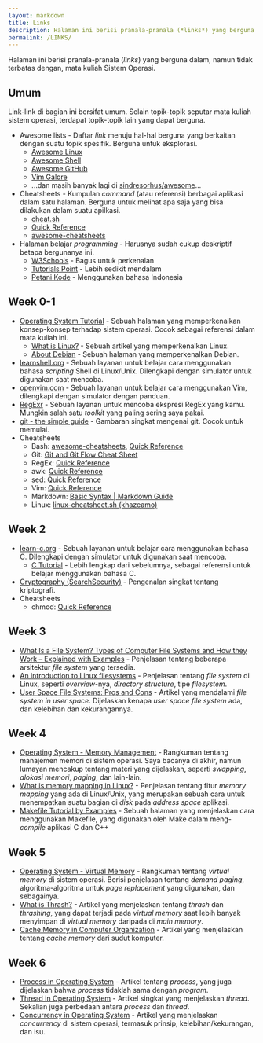 ```yaml
---
layout: markdown
title: Links
description: Halaman ini berisi pranala-pranala (*links*) yang berguna dalam, namun tidak terbatas dengan, mata kuliah Sistem Operasi.
permalink: /LINKS/
---
```


Halaman ini berisi pranala-pranala (*links*) yang berguna dalam, namun tidak terbatas dengan, mata kuliah Sistem Operasi.

## Umum

Link-link di bagian ini bersifat umum. Selain topik-topik seputar mata kuliah sistem operasi, terdapat topik-topik lain yang dapat berguna.

- Awesome lists - Daftar *link* menuju hal-hal berguna yang berkaitan dengan suatu topik spesifik. Berguna untuk eksplorasi.
    - [Awesome Linux](https://github.com/inputsh/awesome-linux#readme)
    - [Awesome Shell](https://github.com/alebcay/awesome-shell#readme)
    - [Awesome GitHub](https://github.com/phillipadsmith/awesome-github#readme)
    - [Vim Galore](https://github.com/mhinz/vim-galore#readme)
    - ...dan masih banyak lagi di [sindresorhus/awesome](https://github.com/sindresorhus/awesome)...
- Cheatsheets - Kumpulan *command* (atau referensi) berbagai aplikasi dalam satu halaman. Berguna untuk melihat apa saja yang bisa dilakukan dalam suatu apilkasi.
    - [cheat.sh](https://github.com/chubin/cheat.sh)
    - [Quick Reference](https://quickref.me/)
    - [awesome-cheatsheets](https://github.com/LeCoupa/awesome-cheatsheets)
- Halaman belajar *programming* - Harusnya sudah cukup deskriptif betapa bergunanya ini.
    - [W3Schools](https://w3schools.com/) - Bagus untuk perkenalan
    - [Tutorials Point](https://www.tutorialspoint.com/) - Lebih sedikit mendalam
    - [Petani Kode](https://www.petanikode.com/) - Menggunakan bahasa Indonesia

## Week 0-1

- [Operating System Tutorial](https://www.javatpoint.com/os-tutorial) - Sebuah halaman yang memperkenalkan konsep-konsep terhadap sistem operasi. Cocok sebagai referensi dalam mata kuliah ini.
    - [What is Linux?](https://www.linux.com/what-is-linux/) - Sebuah artikel yang memperkenalkan Linux.
    - [About Debian](https://www.debian.org/intro/about) - Sebuah halaman yang memperkenalkan Debian.
- [learnshell.org](https://www.learnshell.org/) - Sebuah layanan untuk belajar cara menggunakan bahasa *scripting* Shell di Linux/Unix. Dilengkapi dengan simulator untuk digunakan saat mencoba.
- [openvim.com](https://www.openvim.com/) - Sebuah layanan untuk belajar cara menggunakan Vim, dilengkapi dengan simulator dengan panduan.
- [RegExr](https://regexr.com/) - Sebuah layanan untuk mencoba ekspresi RegEx yang kamu. Mungkin salah satu *toolkit* yang paling sering saya pakai.
- [git - the simple guide](https://rogerdudler.github.io/git-guide/) - Gambaran singkat mengenai git. Cocok untuk memulai.
- Cheatsheets
    - Bash: [awesome-cheatsheets](https://github.com/LeCoupa/awesome-cheatsheets/blob/master/languages/bash.sh), [Quick Reference](https://quickref.me/bash)
    - Git: [Git and Git Flow Cheat Sheet](https://github.com/arslanbilal/git-cheat-sheet#readme)
    - RegEx: [Quick Reference](https://quickref.me/regex)
    - awk: [Quick Reference](https://quickref.me/awk)
    - sed: [Quick Reference](https://quickref.me/sed)
    - Vim: [Quick Reference](https://quickref.me/vim)
    - Markdown: [Basic Syntax \| Markdown Guide](https://www.markdownguide.org/basic-syntax/)
    - Linux: [linux-cheatsheet.sh (khazeamo)](https://gist.github.com/khazeamo/f762f532bfbc17d5bf396e9d4c2a9586)

## Week 2

- [learn-c.org](https://www.learn-c.org/) - Sebuah layanan untuk belajar cara menggunakan bahasa C. Dilengkapi dengan simulator untuk digunakan saat mencoba.
    - [C Tutorial](https://www.tutorialspoint.com/cprogramming/index.htm) - Lebih lengkap dari sebelumnya, sebagai referensi untuk belajar menggunakan bahasa C.
- [Cryptography (SearchSecurity)](https://www.techtarget.com/searchsecurity/definition/cryptography) - Pengenalan singkat tentang kriptografi.
- Cheatsheets
    - chmod: [Quick Reference](https://quickref.me/chmod)

## Week 3

- [What Is a File System? Types of Computer File Systems and How they Work – Explained with Examples](https://www.freecodecamp.org/news/file-systems-architecture-explained/) - Penjelasan tentang beberapa arsitektur *file system* yang tersedia.
- [An introduction to Linux filesystems](https://opensource.com/life/16/10/introduction-linux-filesystems) - Penjelasan tentang *file system* di Linux, seperti *overview*-nya, *directory structure*, tipe *filesystem*.
- [User Space File Systems: Pros and Cons](https://www.linuxtoday.com/blog/user-space-file-systems/) - Artikel yang mendalami *file system in user space*. Dijelaskan kenapa *user space file system* ada, dan kelebihan dan kekurangannya.

## Week 4

- [Operating System - Memory Management](https://www.tutorialspoint.com/operating_system/os_memory_management.htm) - Rangkuman tentang manajemen memori di sistem operasi. Saya bacanya di akhir, namun lumayan mencakup tentang materi yang dijelaskan, seperti *swapping*, *alokasi memori*, *paging*, dan lain-lain.
- [What is memory mapping in Linux?](https://frameboxxindore.com/linux/what-is-memory-mapping-in-linux.html) - Penjelasan tentang fitur *memory mapping* yang ada di Linux/Unix, yang merupakan sebuah cara untuk menempatkan suatu bagian di *disk* pada *address space* aplikasi.
- [Makefile Tutorial by Examples](https://makefiletutorial.com/) - Sebuah halaman yang menjelaskan cara menggunakan Makefile, yang digunakan oleh Make dalam meng-*compile* aplikasi C dan C++

## Week 5

- [Operating System - Virtual Memory](https://www.tutorialspoint.com/operating_system/os_virtual_memory.htm) - Rangkuman tentang *virtual memory* di sistem operasi. Berisi penjelasan tentang *demand paging*, algoritma-algoritma untuk *page replacement* yang digunakan, dan sebagainya.
- [What is Thrash?](https://www.javatpoint.com/what-is-thrash) - Artikel yang menjelaskan tentang *thrash* dan *thrashing*, yang dapat terjadi pada *virtual memory* saat lebih banyak menyimpan di *virtual memory* daripada di *main memory*.
- [Cache Memory in Computer Organization](https://www.geeksforgeeks.org/cache-memory-in-computer-organization/) - Artikel yang menjelaskan tentang *cache memory* dari sudut komputer.

## Week 6

- [Process in Operating System](https://www.studytonight.com/operating-system/operating-system-processes) - Artikel tentang *process*, yang juga dijelaskan bahwa *process* tidaklah sama dengan *program*.
- [Thread in Operating System](https://www.geeksforgeeks.org/thread-in-operating-system/) - Artikel singkat yang menjelaskan *thread*. Sekalian juga perbedaan antara *process* dan *thread*. 
- [Concurrency in Operating System](https://www.javatpoint.com/concurrency-in-operating-system) - Artikel yang menjelaskan *concurrency* di sistem operasi, termasuk prinsip, kelebihan/kekurangan, dan isu.

